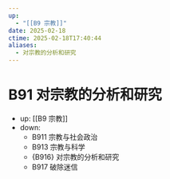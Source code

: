 ```yaml
---
up:
  - "[[B9 宗教]]"
date: 2025-02-18
ctime: 2025-02-18T17:40:44
aliases:
  - 对宗教的分析和研究
---
```


# B91 对宗教的分析和研究

- up: [[B9 宗教]]
- down:	
	- B911 宗教与社会政治
	- B913 宗教与科学
	- {B916} 对宗教的分析和研究
	- B917 破除迷信
	

